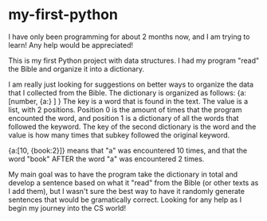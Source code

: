 # my-first-python
I have only been programming for about 2 months now, and I am trying to learn! Any help would be appreciated! 

This is my first Python project with data structures. I had my program "read" the Bible and organize it into a dictionary.

I am really just looking for suggestions on better ways to organize the data that I collected from the Bible. The dictionary is organized as follows:
  {a: [number, {a:} ] }
  The key is a word that is found in the text. The value is a list, with 2 positions. Position 0 is the amount of times that the program encounted the word, and position 1 is a dictionary of all the words that followed the keyword. The key of the second dictionary is the word and the value is how many times that subkey followed the original keyword.
  
  {a:[10, {book:2}]} means that "a" was encountered 10 times, and that the word "book" AFTER the word "a" was encountered 2 times.
  
  My main goal was to have the program take the dictionary in total and develop a sentence based on what it "read" from the Bible (or other texts as I add them), but I wasn't sure the best way to have it randomly generate sentences that would be gramatically correct. Looking for any help as I begin my journey into the CS world!
